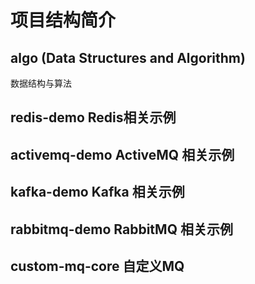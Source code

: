 
# 项目结构简介
## algo (Data Structures and Algorithm)
数据结构与算法

## redis-demo Redis相关示例

## activemq-demo ActiveMQ 相关示例

## kafka-demo Kafka 相关示例

## rabbitmq-demo RabbitMQ 相关示例

## custom-mq-core 自定义MQ